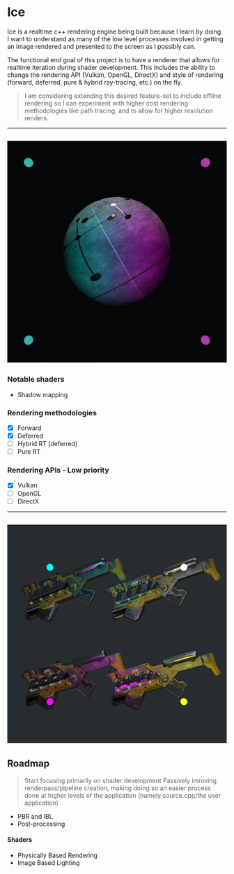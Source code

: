 # Ice

Ice is a realtime c++ rendering engine being built because I learn by doing.  
I want to understand as many of the low level processes involved in getting an image rendered and presented to the screen as I possibly can.

The functional end goal of this project is to have a renderer that allows for realtime iteration during shader development. This includes the ability to change the rendering API (Vulkan, OpenGL, DirectX) and style of rendering (forward, deferred, pure & hybrid ray-tracing, etc.) on the fly.
> I am considering extending this desired feature-set to include offline rendering so I can experiment with higher cost rendering methodologies like path tracing, and to allow for higher resolution renders.

---
![](images/PBRTextured.PNG)
---

### Notable shaders
- Shadow mapping

### Rendering methodologies
- [x] Forward
- [x] Deferred
- [ ] Hybrid RT (deferred)
- [ ] Pure RT

### Rendering APIs - Low priority
- [x] Vulkan
- [ ] OpenGL
- [ ] DirectX

---
![](images/Guns.PNG)
---

## Roadmap
> Start focusing primarily on shader development
> Passively imroving renderpass/pipeline creation, making doing so an easier process done at higher levels of the application (namely source.cpp/the user application)
- PBR and IBL
- Post-processing

#### Shaders
- Physically Based Rendering
- Image Based Lighting
